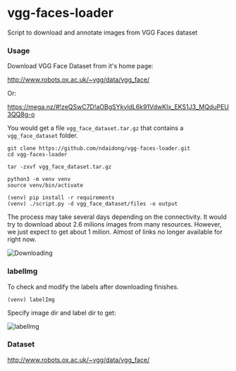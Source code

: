 # vgg-faces-loader
Script to download and annotate images from VGG Faces dataset


### Usage


Download VGG Face Dataset from it's home page:

http://www.robots.ox.ac.uk/~vgg/data/vgg_face/

Or:

https://mega.nz/#!zeQSwC7D!aOBgSYkvldL6k91VdwKIx_EKS1J3_MQduPEU3QQ8g-o

You would get a file `vgg_face_dataset.tar.gz` that contains a `vgg_face_dataset` folder.



```
git clone https://github.com/ndaidong/vgg-faces-loader.git
cd vgg-faces-loader

tar -zxvf vgg_face_dataset.tar.gz

python3 -m venv venv
source venv/bin/activate

(venv) pip install -r requirements
(venv) ./script.py -d vgg_face_dataset/files -o output
```

The process may take several days depending on the connectivity.
It would try to download about 2.6 milions images from many resources.
However, we just expect to get about 1 milion.
Almost of links no longer available for right now.

![Downloading](https://i.imgur.com/w5Q6bF8.png)


### labelImg


To check and modify the labels after downloading finishes.


```
(venv) labelImg
```

Specify image dir and label dir to get:

![labelImg](https://i.imgur.com/IZH6t72.png)


### Dataset

http://www.robots.ox.ac.uk/~vgg/data/vgg_face/
